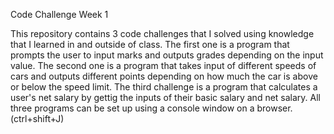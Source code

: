 Code Challenge Week 1

This repository contains 3 code challenges that I solved using knowledge that I learned in and outside of class. The first one is a program that prompts the user to input marks and outputs grades depending on the input value. The second one is a program that takes input of different speeds of cars and outputs different points depending on how much the car is above or below the speed limit. The third challenge is a program that calculates a user's net salary by gettig the inputs of their basic salary and net salary. All three programs can be set up using a console window on a browser. (ctrl+shift+J)
